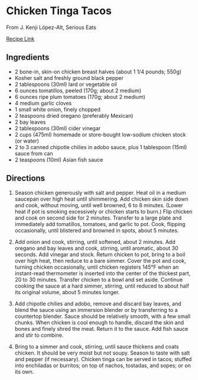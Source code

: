 # Chicken Tinga Tacos

From J. Kenji López-Alt, Serious Eats

[Recipe Link](https://www.seriouseats.com/chicken-tinga-spicy-mexican-shredded-chicken-recipe)

## Ingredients

- 2 bone-in, skin-on chicken breast halves (about 1 1/4 pounds; 550g)
- Kosher salt and freshly ground black pepper
- 2 tablespoons (30ml) lard or vegetable oil
- 6 ounces tomatillos, peeled (170g; about 2 medium)
- 6 ounces ripe plum tomatoes (170g; about 2 medium)
- 4 medium garlic cloves
- 1 small white onion, finely chopped
- 2 teaspoons dried oregano (preferably Mexican)
- 2 bay leaves
- 2 tablespoons (30ml) cider vinegar
- 2 cups (475ml) homemade or store-bought low-sodium chicken stock (or water)
- 2 to 3 canned chipotle chilies in adobo sauce, plus 1 tablespoon (15ml) sauce from can
- 2 teaspoons (10ml) Asian fish sauce

## Directions 

1. Season chicken generously with salt and pepper. Heat oil in a medium saucepan over high heat until shimmering. Add chicken skin side down and cook, without moving, until well browned, 6 to 8 minutes. (Lower heat if pot is smoking excessively or chicken starts to burn.) Flip chicken and cook on second side for 2 minutes. Transfer to a large plate and immediately add tomatillos, tomatoes, and garlic to pot. Cook, flipping occasionally, until blistered and browned in spots, about 5 minutes.

2. Add onion and cook, stirring, until softened, about 2 minutes. Add oregano and bay leaves and cook, stirring, until aromatic, about 30 seconds. Add vinegar and stock. Return chicken to pot, bring to a boil over high heat, then reduce to a bare simmer. Cover the pot and cook, turning chicken occasionally, until chicken registers 145°F when an instant-read thermometer is inserted into the center of the thickest part, 20 to 30 minutes. Transfer chicken to a bowl and set aside. Continue cooking the sauce at a hard simmer, stirring, until reduced to about half its original volume, about 5 minutes longer.

3. Add chipotle chilies and adobo, remove and discard bay leaves, and blend the sauce using an immersion blender or by transferring to a countertop blender. Sauce should be relatively smooth, with a few small chunks. When chicken is cool enough to handle, discard the skin and bones and finely shred the meat. Return it to the sauce. Add fish sauce and stir to combine.

4. Bring to a simmer and cook, stirring, until sauce thickens and coats chicken. It should be very moist but not soupy. Season to taste with salt and pepper (if necessary). Chicken tinga can be served in tacos; stuffed into enchiladas or burritos; on top of nachos, tostadas, and sopes; or on its own.